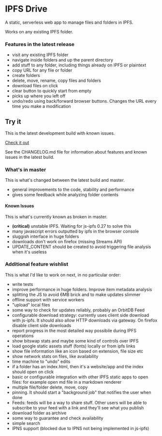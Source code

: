 # IPFS Drive

A static, serverless web app to manage files and folders in IPFS.

Works on any existing IPFS folder.

### Features in the latest release

- visit any existing IPFS folder
- navigate inside folders and up the parent directory
- add stuff to any folder, including things already on IPFS or plaintext
- copy URL for any file or folder
- create folders
- delete, move, rename, copy files and folders
- download files on click
- clear button to quickly start from empty
- picks up where you left off
- undo/redo using back/forward browser buttons. Changes the URL every time you make a modification

## Try it

This is the latest development build with known issues.

[Check it out](https://ipfs.io/ipfs/QmULwT1X6BTZdKprR7Q32BrtznGtaHwEzUxJfaVfQaAySe)

See the CHANGELOG.md file for information about features and known issues in the latest build.

### What's in master

This is what's changed between the latest build and master.

- general improvements to the code, stability and performance
- gives some feedback while analyzing folder contents

#### Known Issues

This is what's currently known as broken in master.

- __(critical)__ unstable IPFS. Waiting for js-ipfs 0.27 to solve this
- many javascript errors outputted by ipfs in the browser console
- sluggish interface in huge folders
- downloads don't work on firefox (missing Streams API)
- UPDATE_CONTENT should be created to avoid triggering file analysis when it's useless

### Additional feature wishlist

This is what I'd like to work on next, in no particular order:

- write tests
- improve performance in huge folders. Improve item metadata analysis
- splitting the JS to avoid 6MB brick and to make updates slimmer
- offline support with service workers
- "upload" local files
- some way to check for updates reliably, probably an OrbitDB Feed
- configurable download strategy: currently uses client side download with js-ipfs. It should also allow HTTP downloads via gateway. On firefox disable client side downloads
- report progress in the most detailed way possibile during IPFS operations
- show bitswap stats and maybe some kind of controls over IPFS
- load google static assets stuff (fonts) locally or from ipfs links
- show file information like an icon based on extension, file size etc
- show network stats on files, like availability
- time machine to "undo" edits
- if a folder has an index.html, then it's a website/app and the index should open on click
- basic or configurable integration with other IPFS static apps to open files: for example open md file in a markdown renderer
- multiple file/folder delete, move, copy
- pinning. It should start a "background job" that notifies the user when done
- Feeds: feeds will be a way to share stuff. Other users will be able to subscribe to your feed with a link and they'll see what you publish
- download folder as archive
- some way to guarantee and check availability
- simple search
- IPNS support (blocked due to IPNS not being implemented in js-ipfs)

